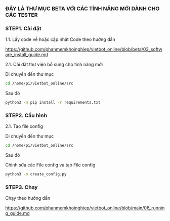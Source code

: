 ### ĐÂY LÀ THƯ MỤC BETA VỚI CÁC TÍNH NĂNG MỚI DÀNH CHO CÁC TESTER

### STEP1. Cài đặt

1.1. Lấy code về hoặc cập nhật Code theo hướng dẫn

https://github.com/phanmemkhoinghiep/vietbot_online/blob/beta/03_software_install_guide.md

2.1. Cài đặt thư viện bổ sung cho tính năng mới 

Di chuyển đến thư mục
```sh
cd /home/pi/vietbot_online/src

```
Sau đó

```sh
python3 -m pip install -r requirements.txt
```
### STEP2. Cấu hình

2.1. Tạo file config

Di chuyển đến thư mục
```sh
cd /home/pi/vietbot_online/src
```
Sau đó

Chỉnh sửa các File config và tạo File config

```sh
python3 -m create_config.py
```
### STEP3. Chạy

Chạy theo hướng dẫn

https://github.com/phanmemkhoinghiep/vietbot_online/blob/main/06_running_guide.md


